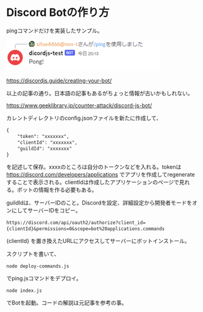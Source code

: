 # Discord Botの作り方
pingコマンドだけを実装したサンプル。

![pingコマンドの動作](./image/ping.png)


https://discordjs.guide/creating-your-bot/

以上の記事の通り。日本語の記事もあるがちょっと情報が古いかもしれない。

https://www.geeklibrary.jp/counter-attack/discord-js-bot/


カレントディレクトリのconfig.jsonファイルを新たに作成して、

```
{
	"token": "xxxxxxx",
	"clientId": "xxxxxxx",
	"guildId": "xxxxxxx"
}
```

を記述して保存。xxxxのところは自分のトークンなどを入れる。tokenは https://discord.com/developers/applications でアプリを作成してregenerateすることで表示される。clientIdは作成したアプリケーションのページで見れる。ボットの情報を作る必要もある。

guildIdは、サーバーIDのこと。Discordを設定、詳細設定から開発者モードをオンにしてサーバーIDをコピー。

```
https://discord.com/api/oauth2/authorize?client_id={clientId}&permissions=0&scope=bot%20applications.commands
```

{clientId} を置き換えたURLにアクセスしてサーバーにボットインストール。

スクリプトを書いて、

```
node deploy-commands.js
```

でping.jsコマンドをデプロイ。

```
node index.js
```

でBotを起動。コードの解説は元記事を参考の事。
